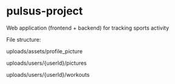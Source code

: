 # pulsus-project
Web application (frontend + backend) for tracking sports activity

File structure:

uploads/assets/profile_picture

uploads/users/{userId}/pictures

uploads/users/{userId}/workouts

